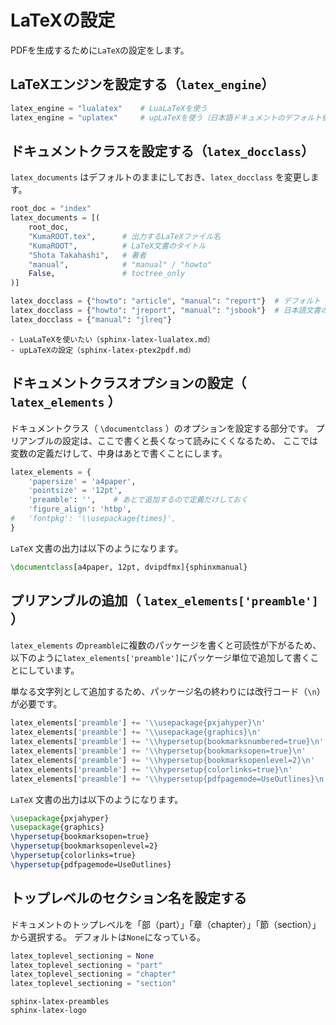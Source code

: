 # LaTeXの設定

PDFを生成するために``LaTeX``の設定をします。

## LaTeXエンジンを設定する（``latex_engine``）

```python
latex_engine = "lualatex"    # LuaLaTeXを使う
latex_engine = "uplatex"     # upLaTeXを使う（日本語ドキュメントのデフォルト値）
```

## ドキュメントクラスを設定する（``latex_docclass``）

``latex_documents`` はデフォルトのままにしておき、``latex_docclass`` を変更します。

```python
root_doc = "index"
latex_documents = [(
    root_doc,
    "KumaROOT.tex",      # 出力するLaTeXファイル名
    "KumaROOT",          # LaTeX文書のタイトル
    "Shota Takahashi",   # 著者
    "manual",            # "manual" / "howto"
    False,               # toctree_only
)]

latex_docclass = {"howto": "article", "manual": "report"}  # デフォルト
latex_docclass = {"howto": "jreport", "manual": "jsbook"}  # 日本語文書のデフォルト
latex_docclass = {"manual": "jlreq"}
```

```{TODO}
- LuaLaTeXを使いたい（sphinx-latex-lualatex.md）
- upLaTeXの設定（sphinx-latex-ptex2pdf.md）
```

## ドキュメントクラスオプションの設定（ ``latex_elements`` ）

ドキュメントクラス（ ``\documentclass`` ）のオプションを設定する部分です。
プリアンブルの設定は、ここで書くと長くなって読みにくくなるため、
ここでは変数の定義だけして、中身はあとで書くことにします。

```python
latex_elements = {
    'papersize' = 'a4paper',
    'pointsize' = '12pt',
    'preamble': '',    # あとで追加するので定義だけしておく
    'figure_align': 'htbp',
#   'fontpkg': '\\usepackage{times}',
}
```

``LaTeX`` 文書の出力は以下のようになります。

```latex
\documentclass[a4paper, 12pt, dvipdfmx]{sphinxmanual}
```



## プリアンブルの追加（ ``latex_elements['preamble']`` ）

``latex_elements`` の``preamble``に複数のパッケージを書くと可読性が下がるため、
以下のように``latex_elements['preamble']``にパッケージ単位で追加して書くことにしています。

単なる文字列として追加するため、パッケージ名の終わりには改行コード（``\n``）が必要です。

```python
latex_elements['preamble'] += '\\usepackage{pxjahyper}\n'
latex_elements['preamble'] += '\\usepackage{graphics}\n'
latex_elements['preamble'] += '\\hypersetup{bookmarksnumbered=true}\n'
latex_elements['preamble'] += '\\hypersetup{bookmarksopen=true}\n'
latex_elements['preamble'] += '\\hypersetup{bookmarksopenlevel=2}\n'
latex_elements['preamble'] += '\\hypersetup{colorlinks=true}\n'
latex_elements['preamble'] += '\\hypersetup{pdfpagemode=UseOutlines}\n'
```

``LaTeX`` 文書の出力は以下のようになります。

```latex
\usepackage{pxjahyper}
\usepackage{graphics}
\hypersetup{bookmarksopen=true}
\hypersetup{bookmarksopenlevel=2}
\hypersetup{colorlinks=true}
\hypersetup{pdfpagemode=UseOutlines}
```

## トップレベルのセクション名を設定する

ドキュメントのトップレベルを「部（part）」「章（chapter）」「節（section）」から選択する。
デフォルトは``None``になっている。



```python
latex_toplevel_sectioning = None
latex_toplevel_sectioning = "part"
latex_toplevel_sectioning = "chapter"
latex_toplevel_sectioning = "section"
```

```{toctree}
sphinx-latex-preambles
sphinx-latex-logo
```
